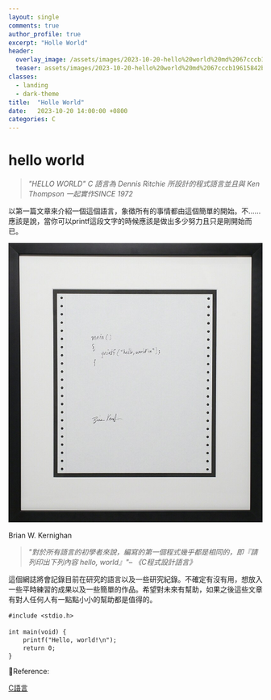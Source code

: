 ```yaml
---
layout: single
comments: true
author_profile: true
excerpt: "Holle World"
header:
  overlay_image: /assets/images/2023-10-20-hello%20world%20md%2067cccb19615842bb8a5e90c8de8855cb/Untitled.png
  teaser: assets/images/2023-10-20-hello%20world%20md%2067cccb19615842bb8a5e90c8de8855cb/Untitled.png
classes:
  - landing
  - dark-theme
title:  "Holle World"
date:   2023-10-20 14:00:00 +0800
categories: C
---
```


# hello world

> *"HELLO WORLD"
C 語言為 Dennis Ritchie 所設計的程式語言並且與 Ken Thompson 一起實作SINCE 1972*
> 

以第一篇文章來介紹一個這個語言，象徵所有的事情都由這個簡單的開始。不......應該是說，當你可以printf這段文字的時候應該是做出多少努力且只是剛開始而已。

![Brian W. Kernighan](/assets/images/2023-10-20-hello%20world%20md%2067cccb19615842bb8a5e90c8de8855cb/Untitled.png)

Brian W. Kernighan

> *"對於所有語言的初學者來說，編寫的第一個程式幾乎都是相同的，即『請列印出下列內容 hello, world』"– 《C程式設計語言》*
> 

這個網誌將會記錄目前在研究的語言以及一些研究紀錄。不確定有沒有用，想放入一些平時練習的成果以及一些簡單的作品。希望對未來有幫助，如果之後這些文章有對人任何人有一點點小小的幫助都是值得的。

```tsx
#include <stdio.h>

int main(void) {
    printf("Hello, world!\n");
    return 0;
}
```

📃Reference:

[C語言](https://zh.wikipedia.org/zh-tw/C%E8%AF%AD%E8%A8%80)
